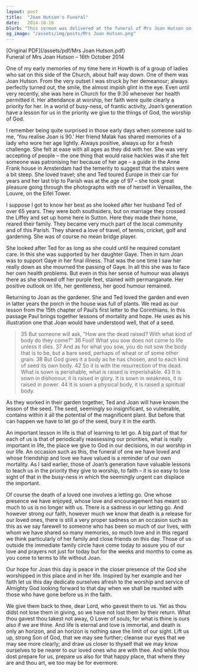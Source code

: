 ```yaml
---
layout: post
title:  "Joan Hutson's Funeral"
date:   2014-10-16
blurb: "This sermon was delivered at the funeral of Mrs Joan Hutson on 16th October 2014. It highlights Joan's vibrant life, her faith, and her love for gardening. The sermon draws parallels between the life cycle of a seed and human life, emphasizing the importance of faith and worship."
og_image: "/assets/img/posts/Mrs Joan Hutson.png"
---
```

[Original PDF](/assets/pdf/Mrs Joan Hutson.pdf)    
Funeral of Mrs Joan Hutson – 16th October 2014

One of my early memories of my time here in Howth is of a group of ladies who sat on this side of the Church, about half way down. One of them was Joan Hutson. From the very outset I was struck by her demeanour; always perfectly turned out, the smile, the almost impish glint in the eye. Even until very recently, she was here in Church for the 9:30 whenever her health permitted it. Her attendance at worship, her faith were quite clearly a priority for her. In a world of busy-ness, of frantic activity, Joan’s generation have a lesson for us in the priority we give to the things of God, the worship of God.

I remember being quite surprised in those early days when someone said to me, ‘You realise Joan is 90.’ Her friend Malak has shared memories of a lady who wore her age lightly. Always positive, always up for a fresh challenge. She felt at ease with all ages as they did with her. She was very accepting of people – the one thing that would raise hackles was if she felt someone was patronising her because of her age – a guide in the Anne Frank house in Amsterdam had the temerity to suggest that the stairs were a bit steep. She loved travel; she and Ted toured Europe in their car for years and her last trip to Parish was at the age of 97 – she took great pleasure going through the photographs with me of herself in Versailles, the Louvre, on the Eifel Tower.

I suppose I got to know her best as she looked after her husband Ted of over 65 years. They were both southsiders, but on marriage they crossed the Liffey and set up home here in Sutton. Here they made their home, reared their family. They became very much part of the local community and of this Parish. They shared a love of travel, of tennis, cricket, golf and gardening. She was of course no mean bridge player.

She looked after Ted for as long as she could until he required constant care. In this she was supported by her daughter Gaye. Then in turn Joan was to support Gaye in her final illness. That was the one time I saw her really down as she mourned the passing of Gaye. In all this she was to face her own health problems. But even in this her sense of humour was always there as she showed off her purple feet, stained with permanganate. Her positive outlook on life, her gentleness, her good humour remained.

Returning to Joan as the gardener. She and Ted loved the garden and even in latter years the porch in the house was full of plants. We read as our lesson from the 15th chapter of Paul’s first letter to the Corinthians. In this passage Paul brings together lessons of mortality and hope. He uses as his illustration one that Joan would have understood well, that of a seed.

> 35 But someone will ask, "How are the dead raised? With what kind of body do they come?" 36 Fool! What you sow does not come to life unless it dies. 37 And as for what you sow, you do not sow the body that is to be, but a bare seed, perhaps of wheat or of some other grain. 38 But God gives it a body as he has chosen, and to each kind of seed its own body.
> 42 So it is with the resurrection of the dead. What is sown is perishable, what is raised is imperishable. 43 It is sown in dishonour, it is raised in glory. It is sown in weakness, it is raised in power. 44 It is sown a physical body, it is raised a spiritual body.

As they worked in their garden together, Ted and Joan will have known the lesson of the seed. The seed, seemingly so insignificant, so vulnerable, contains within it all the potential of the magnificent plant. But before that can happen we have to let go of the seed, bury it in the earth.

An important lesson in life is that of learning to let go. A big part of that for each of us is that of periodically reassessing our priorities, what is really important in life, the place we give to God in our decisions, in our worship in our life. An occasion such as this, the funeral of one we have loved and whose friendship and love we have valued is a reminder of our own mortality. As I said earlier, those of Joan’s generation have valuable lessons to teach us in the priority they give to worship, to faith – it is so easy to lose sight of that in the busy-ness in which the seemingly urgent can displace the important.

Of course the death of a loved one involves a letting go. One whose presence we have enjoyed, whose love and encouragement has meant so much to us is no longer with us. There is a sadness in our letting go. And however strong our faith, however much we know that death is a release for our loved ones, there is still a very proper sadness on an occasion such as this as we say farewell to someone who has been so much of our lives, with whom we have shared so many memories, so much love and in this regard we think particularly of her family and close friends on this day. Those of us outside the immediate family circle have come today to assure you of our love and prayers not just for today but for the weeks and months to come as you come to terms to life without Joan.

Our hope for Joan this day is peace in the closer presence of the God she worshipped in this place and in her life. Inspired by her example and her faith let us this day dedicate ourselves afresh to the worship and service of Almighty God looking forward to that day when we shall be reunited with those who have gone before us in the faith.

We give them back to thee, dear Lord, who gavest them to us. Yet as thou didst not lose them in giving, so we have not lost them by their return. What thou gavest thou takest not away, O Lover of souls; for what is thine is ours also if we are thine. And life is eternal and love is immortal, and death is only an horizon, and an horizon is nothing save the limit of our sight. Lift us up, strong Son of God, that we may see further; cleanse our eyes that we may see more clearly; and draw us closer to thyself that we may know ourselves to be nearer to our loved ones who are with thee. And while thou dost prepare for us, prepare us also for that happy place, that where they are and thou art, we too may be for evermore.
